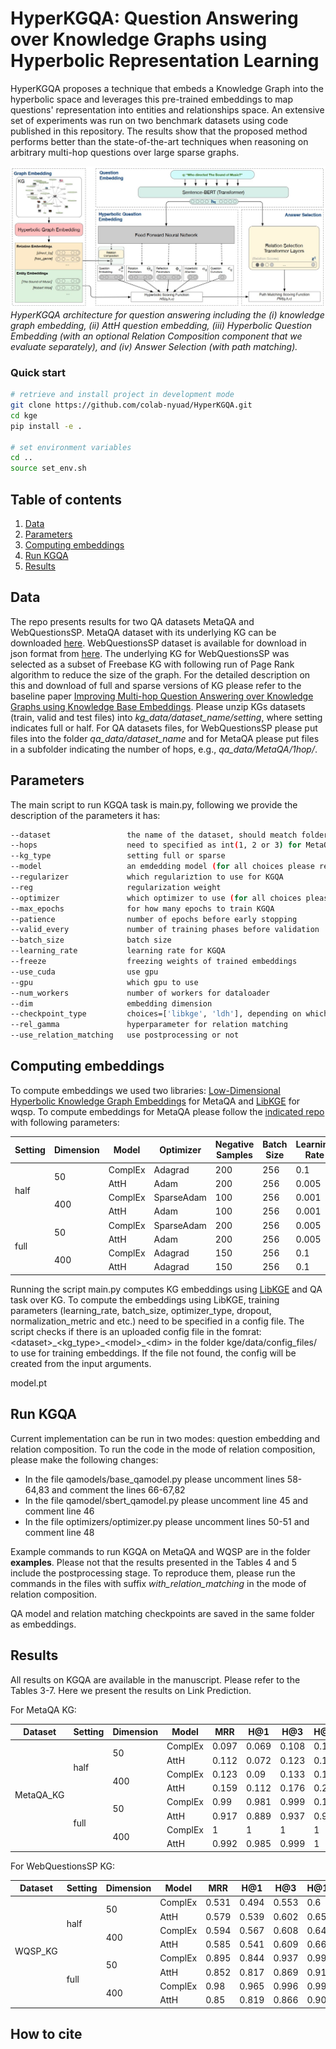 # HyperKGQA: Question Answering over Knowledge Graphs using Hyperbolic Representation Learning

HyperKGQA proposes a technique that embeds a Knowledge Graph into the hyperbolic space  and  leverages  this  pre-trained  embeddings  to  map  questions' representation  into entities  and  relationships  space. An extensive set of experiments was run on two benchmark datasets using code published in this repository. The results show that the proposed  method  performs  better  than the state-of-the-art techniques when reasoning on arbitrary multi-hop questions over large sparse graphs.

![](architecture.jpg "Overall architecture")
*HyperKGQA architecture for question answering including the (i) knowledge graph embedding, (ii) AttH question embedding, (iii) Hyperbolic Question Embedding (with an optional Relation Composition component that we evaluate separately), and (iv) Answer Selection (with path matching).*

### Quick start
```sh
# retrieve and install project in development mode
git clone https://github.com/colab-nyuad/HyperKGQA.git
cd kge
pip install -e .

# set environment variables
cd ..
source set_env.sh
```

## Table of contents
1. [Data](#data)
2. [Parameters](#usage)
3. [Computing embeddings](#emb)
4. [Run KGQA](#kgqa)
5. [Results](#results)

## Data <a name="data"></a>

The repo presents results for two QA datasets MetaQA and WebQuestionsSP. MetaQA dataset with its underlying KG can be downloaded [here](https://github.com/yuyuz/MetaQA). WebQuestionsSP dataset is available for download in json format from [here](https://www.microsoft.com/en-us/download/details.aspx?id=52763). The underlying KG for WebQuestionsSP was selected as a subset of Freebase KG with following run of Page Rank algorithm to reduce the size of the graph. For the detailed description on this and download of full and sparse versions of KG please refer to the baseline paper [Improving Multi-hop Question Answering over Knowledge Graphs using Knowledge Base Embeddings](https://www.aclweb.org/anthology/2020.acl-main.412/). Please unzip KGs datasets (train, valid and test files) into <em>kg_data/dataset_name/setting</em>, where setting indicates full or half. For QA datasets files, for WebQuestionsSP please put files into the folder <em>qa_data/dataset_name</em> and for MetaQA please put files in a subfolder indicating the number of hops, e.g., <em>qa_data/MetaQA/1hop/</em>.

## Parameters <a name="usage"></a>
The main script to run KGQA task is main.py, following we provide the description of the parameters it has:

```sh
--dataset                 the name of the dataset, should meatch folders created at the previous step
--hops                    need to specified as int(1, 2 or 3) for MetaQA dataset
--kg_type                 setting full or sparse
--model                   an emdedding model (for all choices please refer to the file)
--regularizer             which regulariztion to use for KGQA
--reg                     regularization weight
--optimizer               which optimizer to use (for all choices please refer to the file) 
--max_epochs              for how many epochs to train KGQA
--patience                number of epochs before early stopping
--valid_every             number of training phases before validation
--batch_size              batch size
--learning_rate           learning rate for KGQA
--freeze                  freezing weights of trained embeddings
--use_cuda                use gpu
--gpu                     which gpu to use
--num_workers             number of workers for dataloader
--dim                     embedding dimension
--checkpoint_type         choices=['libkge', 'ldh'], depending on which library was used to compute embeddings 
--rel_gamma               hyperparameter for relation matching
--use_relation_matching   use postprocessing or not 
```

## Computing embeddings <a name="emb"></a>
To compute embeddings we used two libraries: [Low-Dimensional Hyperbolic Knowledge Graph Embeddings](https://github.com/HazyResearch/KGEmb) for MetaQA and [LibKGE](https://github.com/uma-pi1/kge) for wqsp. To compute embeddings for MetaQA please follow the [indicated repo](https://github.com/HazyResearch/KGEmb) with following parameters:

<table>
    <thead>
        <tr>
            <th>Setting</th>
            <th>Dimension</th>
            <th>Model</th>
            <th>Optimizer</th>
            <th>Negative Samples</th>
            <th>Batch Size</th>
            <th>Learning Rate</th>	
        </tr>
    </thead>
    <tbody>
        <tr>
            <td rowspan=4>half</td>
            <td rowspan=2>50</td>
            <td>ComplEx	</td>
            <td>Adagrad</td>	
            <td>200</td>	
            <td>256</td>
            <td>0.1</td>
        </tr>
        <tr>
          <td>AttH</td>	
          <td>Adam</td>
          <td>200</td>	
          <td>256</td>
          <td>0.005</td>
        </tr>
        <tr>
            <td rowspan=2>400</td>
            <td>ComplEx	</td>
            <td>SparseAdam</td>	
            <td>100</td>	
            <td>256</td>
            <td>0.001</td>
        </tr>
        <tr>
          <td>AttH</td>	
          <td>Adam</td>
          <td>100</td>	
          <td>256</td>
          <td>0.001</td>
        </tr>
        <tr>
            <td rowspan=4>full</td>
            <td rowspan=2>50</td>
            <td>ComplEx	</td>
            <td>SparseAdam</td>	
            <td>200</td>	
            <td>256</td>
            <td>0.005</td>
        </tr>
          <td>AttH</td>	
          <td>Adam</td>
          <td>200</td>	
          <td>256</td>
          <td>0.005</td>
        </tr>
          <tr>
            <td rowspan=2>400</td>
            <td>ComplEx	</td>
            <td>Adagrad</td>	
            <td>150</td>	
            <td>256</td>
            <td>0.1</td>
        </tr>
          <td>AttH</td>	
          <td>Adagrad</td>
          <td>150</td>	
          <td>256</td>
          <td>0.1</td>
        </tr>
    </tbody>
</table>


Running the script main.py computes KG embeddings using [LibKGE](https://github.com/uma-pi1/kge) and QA task over KG. To compute the embeddings using LibKGE, training parameters (learning_rate, batch_size, optimizer_type, dropout, normalization_metric and etc.) need to be specified in a config file. The script checks if there is an uploaded config file in the fomrat: \<dataset\>\_\<kg_type\>\_\<model\>\_\<dim\> in the folder kge/data/config_files/<dataset> to use for training embeddings. If the file not found, the config will be created from the input arguments. 
  
  model.pt

## Run KGQA <a name="kgqa"></a>
  
Current implementation can be run in two modes: question embedding and relation composition. To run the code in the mode of relation composition, please make the following changes: 
<ul>
  <li>In the file qamodels/base_qamodel.py please uncomment lines 58-64,83 and comment the lines 66-67,82 </li>
  <li>In the file qamodel/sbert_qamodel.py please uncomment line 45 and comment line 46</li>
  <li>In the file optimizers/optimizer.py please uncomment lines 50-51 and comment line 48</li>
</ul>

Example commands to run KGQA on MetaQA and WQSP are in the folder <strong>examples</strong>. Please not that the results presented in the Tables 4 and 5 include the postprocessing stage. To reproduce them, please run the commands in the files with suffix <em>with_relation_matching</em> in the mode of relation composition.
  
QA model and relation matching checkpoints are saved in the same folder as embeddings. 
  
## Results <a name="results"></a>
All results on KGQA are available in the manuscript. Please refer to the Tables 3-7. Here we present the results on Link Prediction.

For MetaQA KG:
<table>
    <thead>
        <tr>
            <th>Dataset</th>
            <th>Setting</th>
            <th>Dimension</th>
            <th>Model</th>	
            <th>MRR</th>	
            <th>H@1</th>	
            <th>H@3</th>
            <th>H@10</th>
        </tr>
    </thead>
    <tbody>
        <tr>
            <td rowspan=8>MetaQA_KG</td>
            <td rowspan=4>half</td>
            <td rowspan=2>50</td>
            <td>ComplEx	</td>
            <td>0.097</td>	
            <td>0.069</td>	
            <td>0.108</td>
            <td>0.148</td>
        </tr>
        <tr>
          <td>AttH</td>	
          <td>0.112</td>
          <td>0.072</td>	
          <td>0.123</td>
          <td>0.187</td>
        </tr>
        <tr>
            <td rowspan=2>400</td>
            <td>ComplEx	</td>
            <td>0.123</td>	
            <td>0.09</td>	
            <td>0.133</td>
            <td>0.185</td>
        </tr>
        <tr>
          <td>AttH</td>	
          <td>0.159</td>
          <td>0.112</td>	
          <td>0.176</td>
          <td>0.249</td>
        </tr>
        <tr>
            <td rowspan=4>full</td>
            <td rowspan=2>50</td>
            <td>ComplEx	</td>
            <td>0.99</td>	
            <td>0.981</td>	
            <td>0.999</td>
            <td>0.1</td>
        </tr>
          <td>AttH</td>	
          <td>0.917</td>
          <td>0.889</td>	
          <td>0.937</td>
          <td>0.96</td>
        </tr>
          <tr>
            <td rowspan=2>400</td>
            <td>ComplEx	</td>
            <td>1</td>	
            <td>1</td>	
            <td>1</td>
            <td>1</td>
        </tr>
          <td>AttH</td>	
          <td>0.992</td>
          <td>0.985</td>	
          <td>0.999</td>
          <td>1</td>
        </tr>
    </tbody>
</table>

For WebQuestionsSP KG:
<table>
    <thead>
        <tr>
            <th>Dataset</th>
            <th>Setting</th>
            <th>Dimension</th>
            <th>Model</th>	
            <th>MRR</th>	
            <th>H@1</th>	
            <th>H@3</th>
            <th>H@10</th>
        </tr>
    </thead>
    <tbody>
        <tr>
            <td rowspan=8>WQSP_KG</td>
            <td rowspan=4>half</td>
            <td rowspan=2>50</td>
            <td>ComplEx	</td>
            <td>0.531</td>	
            <td>0.494</td>	
            <td>0.553</td>
            <td>0.6</td>
        </tr>
        <tr>
          <td>AttH</td>	
          <td>0.579</td>
          <td>0.539</td>	
          <td>0.602</td>
          <td>0.651</td>
        </tr>
        <tr>
            <td rowspan=2>400</td>
            <td>ComplEx	</td>
            <td>0.594</td>	
            <td>0.567</td>	
            <td>0.608</td>
            <td>0.646</td>
        </tr>
        <tr>
          <td>AttH</td>	
          <td>0.585</td>
          <td>0.541</td>	
          <td>0.609</td>
          <td>0.663</td>
        </tr>
        <tr>
            <td rowspan=4>full</td>
            <td rowspan=2>50</td>
            <td>ComplEx	</td>
            <td>0.895</td>	
            <td>0.844</td>	
            <td>0.937</td>
            <td>0.992</td>
        </tr>
          <td>AttH</td>	
          <td>0.852</td>
          <td>0.817</td>	
          <td>0.869</td>
          <td>0.918</td>
        </tr>
          <tr>
            <td rowspan=2>400</td>
            <td>ComplEx	</td>
            <td>0.98</td>	
            <td>0.965</td>	
            <td>0.996</td>
            <td>0.999</td>
        </tr>
          <td>AttH</td>	
          <td>0.85</td>
          <td>0.819</td>	
          <td>0.866</td>
          <td>0.908</td>
        </tr>
    </tbody>
</table>

## How to cite

